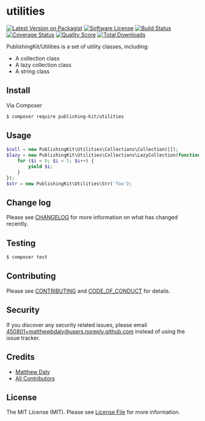 # utilities

[![Latest Version on Packagist][ico-version]][link-packagist]
[![Software License][ico-license]](LICENSE.md)
[![Build Status][ico-travis]][link-travis]
[![Coverage Status][ico-scrutinizer]][link-scrutinizer]
[![Quality Score][ico-code-quality]][link-code-quality]
[![Total Downloads][ico-downloads]][link-downloads]

PublishingKit/Utilities is a set of utility classes, including:

* A collection class
* A lazy collection class
* A string class

## Install

Via Composer

``` bash
$ composer require publishing-kit/utilities
```

## Usage

``` php
$coll = new PublishingKit\Utilities\Collections\Collection([]);
$lazy = new PublishingKit\Utilities\Collections\LazyCollection(function () {
    for ($i = 0; $i < 5; $i++) {
        yield $i;
    }
});
$str = new PublishingKit\Utilities\Str('foo');
```

## Change log

Please see [CHANGELOG](CHANGELOG.md) for more information on what has changed recently.

## Testing

``` bash
$ composer test
```

## Contributing

Please see [CONTRIBUTING](CONTRIBUTING.md) and [CODE_OF_CONDUCT](CODE_OF_CONDUCT.md) for details.

## Security

If you discover any security related issues, please email 450801+matthewbdaly@users.noreply.github.com instead of using the issue tracker.

## Credits

- [Matthew Daly][link-author]
- [All Contributors][link-contributors]

## License

The MIT License (MIT). Please see [License File](LICENSE.md) for more information.

[ico-version]: https://img.shields.io/packagist/v/publishing-kit/utilities.svg?style=flat-square
[ico-license]: https://img.shields.io/badge/license-MIT-brightgreen.svg?style=flat-square
[ico-travis]: https://img.shields.io/travis/publishing-kit/utilities/master.svg?style=flat-square
[ico-scrutinizer]: https://img.shields.io/scrutinizer/coverage/g/publishing-kit/utilities.svg?style=flat-square
[ico-code-quality]: https://img.shields.io/scrutinizer/g/publishing-kit/utilities.svg?style=flat-square
[ico-downloads]: https://img.shields.io/packagist/dt/publishing-kit/utilities.svg?style=flat-square

[link-packagist]: https://packagist.org/packages/publishing-kit/utilities
[link-travis]: https://travis-ci.org/publishing-kit/utilities
[link-scrutinizer]: https://scrutinizer-ci.com/g/publishing-kit/utilities/code-structure
[link-code-quality]: https://scrutinizer-ci.com/g/publishing-kit/utilities
[link-downloads]: https://packagist.org/packages/publishing-kit/utilities
[link-author]: https://github.com/matthewbdaly
[link-contributors]: ../../contributors
